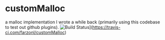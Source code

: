 # customMalloc
a malloc implementation I wrote a while back (primarily using this codebase to test out github plugins).
![Build Status](https://api.travis-ci.com/farzonl/customMalloc.svg?branch=master)](https://travis-ci.com/farzonl/customMalloc)
